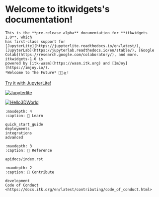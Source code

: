 # Welcome to itkwidgets's documentation!

```{note}
This is the **pre-release alpha** documentation for **itkwidgets 1.0**, which
has first-class support for
[JupyterLite](https://jupyterlite.readthedocs.io/en/latest/),
[JupyterLab](https://jupyterlab.readthedocs.io/en/stable/), [Google
Colab](https://research.google.com/colaboratory/), and more. itkwidgets-1.0 is
powered by [itk-wasm](https://wasm.itk.org) and [ImJoy](https://imjoy.io/).
*Welcome to The Future* 🔬🚀🛸!
```

<a href="./_static/retro/notebooks/?path=Hello3DWorld.ipynb">
Try it with JupyterLite!

![Jupyterlite](https://jupyterlite.rtfd.io/en/latest/_static/badge.svg)

![Hello3DWorld](./images/Hello3DWorld.gif)
</a>

```{toctree}
:maxdepth: 4
:caption: 📖 Learn

quick_start_guide
deployments
integrations
advanced
```

```{toctree}
:maxdepth: 3
:caption: 📖 Reference

apidocs/index.rst
```

```{toctree}
:maxdepth: 2
:caption: 🔨 Contribute

development
Code of Conduct <https://docs.itk.org/en/latest/contributing/code_of_conduct.html>
```
